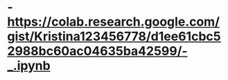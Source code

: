 # -https://colab.research.google.com/gist/Kristina123456778/d1ee61cbc52988bc60ac04635ba42599/-_.ipynb

